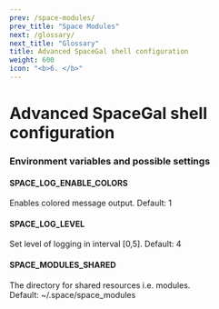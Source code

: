 ```yaml
---
prev: /space-modules/
prev_title: "Space Modules"
next: /glossary/
next_title: "Glossary"
title: Advanced SpaceGal shell configuration
weight: 600
icon: "<b>6. </b>"
---
```


# Advanced SpaceGal shell configuration

### Environment variables and possible settings

#### SPACE_LOG_ENABLE_COLORS
Enables colored message output.
Default: 1

#### SPACE_LOG_LEVEL
Set level of logging in interval [0,5].
Default: 4

#### SPACE_MODULES_SHARED
The directory for shared resources i.e. modules.  
Default: ~/.space/space_modules
